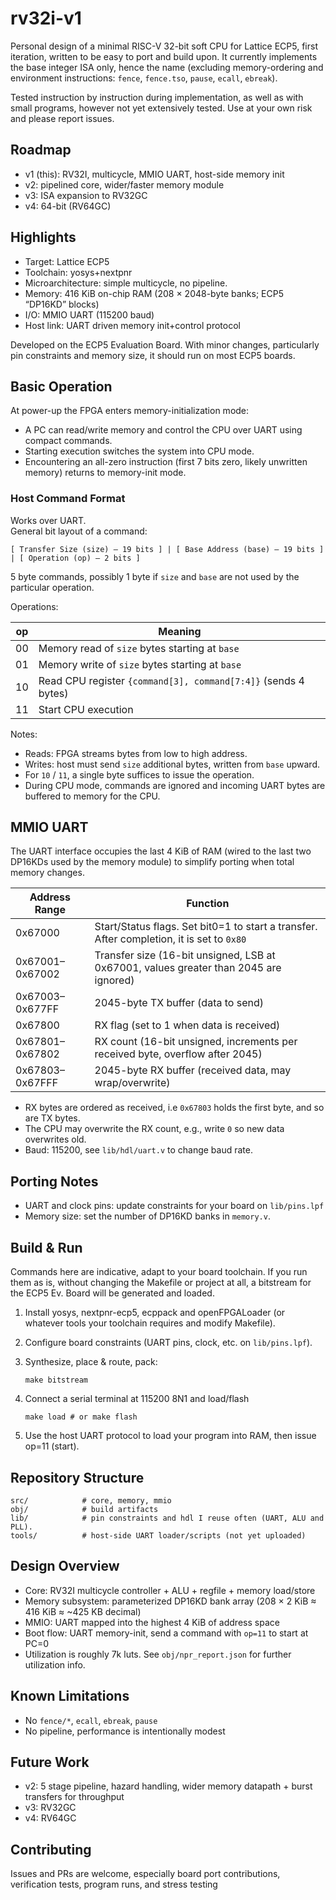 # rv32i-v1

Personal design of a minimal RISC-V 32-bit soft CPU for Lattice ECP5, first iteration, written to be easy to port and build upon. It currently implements the base integer ISA only, hence the name (excluding memory-ordering and environment instructions: `fence`, `fence.tso`, `pause`, `ecall`, `ebreak`).

Tested instruction by instruction during implementation, as well as with small programs, however not yet extensively tested. Use at your own risk and please report issues.

## Roadmap

- v1 (this): RV32I, multicycle, MMIO UART, host-side memory init
- v2: pipelined core, wider/faster memory module
- v3: ISA expansion to RV32GC
- v4: 64-bit (RV64GC)

## Highlights

- Target: Lattice ECP5
- Toolchain: yosys+nextpnr
- Microarchitecture: simple multicycle, no pipeline.
- Memory: 416 KiB on-chip RAM (208 × 2048-byte banks; ECP5 “DP16KD” blocks)
- I/O: MMIO UART (115200 baud)
- Host link: UART driven memory init+control protocol

Developed on the ECP5 Evaluation Board. With minor changes, particularly pin constraints and memory size, it should run on most ECP5 boards.

## Basic Operation

At power-up the FPGA enters memory-initialization mode:

- A PC can read/write memory and control the CPU over UART using compact commands.
- Starting execution switches the system into CPU mode.
- Encountering an all-zero instruction (first 7 bits zero, likely unwritten memory) returns to memory-init mode.

### Host Command Format

Works over UART.<br/>
General bit layout of a command:

    [ Transfer Size (size) – 19 bits ] | [ Base Address (base) – 19 bits ] | [ Operation (op) – 2 bits ]

5 byte commands, possibly 1 byte if `size` and `base` are not used by the particular operation.

Operations:

| op  | Meaning                                                      |
|-----|--------------------------------------------------------------|
| 00  | Memory read of `size` bytes starting at `base`               |
| 01  | Memory write of `size` bytes starting at `base`              |
| 10  | Read CPU register `{command[3], command[7:4]}` (sends 4 bytes) |
| 11  | Start CPU execution                                          |

Notes:

- Reads: FPGA streams bytes from low to high address.
- Writes: host must send `size` additional bytes, written from `base` upward.
- For `10` / `11`, a single byte suffices to issue the operation.
- During CPU mode, commands are ignored and incoming UART bytes are buffered to memory for the CPU.

## MMIO UART

The UART interface occupies the last 4 KiB of RAM (wired to the last two DP16KDs used by the memory module) to simplify porting when total memory changes.

| Address Range     | Function                                                                                 |
|-------------------|------------------------------------------------------------------------------------------|
| 0x67000           | Start/Status flags. Set bit0=1 to start a transfer. After completion, it is set to `0x80`|
| 0x67001–0x67002   | Transfer size (16-bit unsigned, LSB at 0x67001, values greater than 2045 are ignored)    |
| 0x67003–0x677FF   | 2045-byte TX buffer (data to send)                                                       |
| 0x67800           | RX flag (set to 1 when data is received)                                                 |
| 0x67801–0x67802   | RX count (16-bit unsigned, increments per received byte, overflow after 2045)            |
| 0x67803–0x67FFF   | 2045-byte RX buffer (received data, may wrap/overwrite)                                  |

- RX bytes are ordered as received, i.e `0x67803` holds the first byte, and so are TX bytes.
- The CPU may overwrite the RX count, e.g., write `0` so new data overwrites old.
- Baud: 115200, see `lib/hdl/uart.v` to change baud rate.

## Porting Notes

- UART and clock pins: update constraints for your board on `lib/pins.lpf`
- Memory size: set the number of DP16KD banks in `memory.v`.

## Build & Run

Commands here are indicative, adapt to your board toolchain. If you run them as is, without changing the Makefile or project at all, a bitstream for the ECP5 Ev. Board 
will be generated and loaded.

1) Install yosys, nextpnr-ecp5, ecppack and openFPGALoader (or whatever tools your toolchain requires and modify Makefile).
2) Configure board constraints (UART pins, clock, etc. on `lib/pins.lpf`).
3) Synthesize, place & route, pack:

       make bitstream

4) Connect a serial terminal at 115200 8N1 and load/flash

       make load # or make flash

5) Use the host UART protocol to load your program into RAM, then issue op=11 (start).

## Repository Structure
    src/            # core, memory, mmio
    obj/            # build artifacts
    lib/            # pin constraints and hdl I reuse often (UART, ALU and PLL).
    tools/          # host-side UART loader/scripts (not yet uploaded)

## Design Overview

- Core: RV32I multicycle controller + ALU + regfile + memory load/store
- Memory subsystem: parameterized DP16KD bank array (208 × 2 KiB ≈ 416 KiB ≈ ~425 KB decimal)
- MMIO: UART mapped into the highest 4 KiB of address space
- Boot flow: UART memory-init, send a command with `op=11` to start at PC=0
- Utilization is roughly 7k luts. See `obj/npr_report.json` for further utilization info.

## Known Limitations

- No `fence/*`, `ecall`, `ebreak`, `pause`
- No pipeline, performance is intentionally modest

## Future Work

- v2: 5 stage pipeline, hazard handling, wider memory datapath + burst transfers for throughput
- v3: RV32GC
- v4: RV64GC

## Contributing

Issues and PRs are welcome, especially board port contributions, verification tests, program runs, and stress testing
